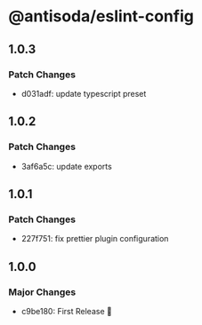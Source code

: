 # @antisoda/eslint-config

## 1.0.3

### Patch Changes

- d031adf: update typescript preset

## 1.0.2

### Patch Changes

- 3af6a5c: update exports

## 1.0.1

### Patch Changes

- 227f751: fix prettier plugin configuration

## 1.0.0

### Major Changes

- c9be180: First Release 🎉
